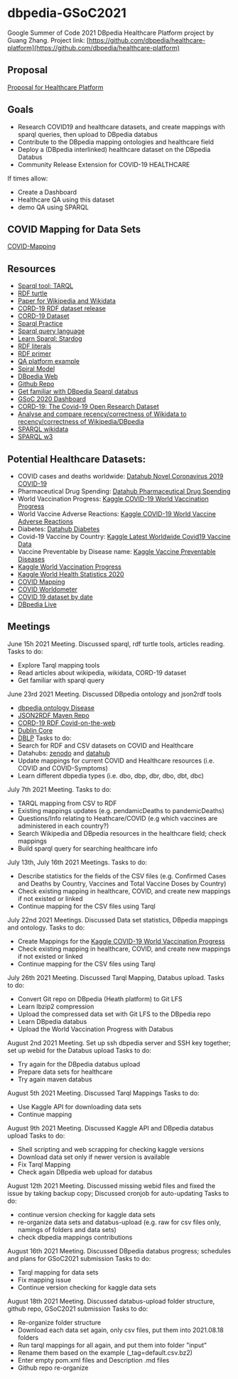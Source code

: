 # dbpedia-GSoC2021
Google Summer of Code 2021 DBpedia Healthcare Platform project by Guang Zhang. Project link: [https://github.com/dbpedia/healthcare-platform](https://github.com/dbpedia/healthcare-platform)

## Proposal
[Proposal for Healthcare Platform](https://docs.google.com/document/d/1kGc_-2c9FV_pjw5Y0rD3VW8jecGz4Q5MlsqZKiIYpZ8/edit#)

## Goals
- Research COVID19 and healthcare datasets, and create mappings with sparql queries, then upload to DBpedia databus
- Contribute to the DBpedia mapping ontologies and healthcare field
- Deploy a (DBpedia interlinked) healthcare dataset on the DBpedia Databus
- Community Release Extension for COVID-19 HEALTHCARE

If times allow: 
- Create a Dashboard
- Healthcare QA using this dataset
- demo QA using SPARQL

## COVID Mapping for Data Sets
[COVID-Mapping](https://drive.google.com/file/d/148L6tIGYblEgEZtLZ-LThCvaYY_jla29/view?usp=sharing)

## Resources
- [Sparql tool: TARQL](https://tarql.github.io/)
- [RDF turtle](https://www.w3.org/TR/turtle/)
- [Paper for Wikipedia and Wikidata](https://svn.aksw.org/papers/2020/qurator_gfs/public.pdf)
- [CORD-19 RDF dataset release](https://www.rd-alliance.org/group/rda-covid19/post/first-release-cord-19-named-entities-kg-rdf-dataset-named-entities-identified)
- [CORD-19 Dataset](https://www.ncbi.nlm.nih.gov/pmc/articles/PMC7251955/)
- [Sparql Practice](https://yasgui.triply.cc/)
- [Sparql query language](https://www.w3.org/TR/sparql11-query/)
- [Learn Sparql: Stardog](https://www.stardog.com/tutorials/sparql/)
- [RDF literals](https://www.w3.org/TR/turtle/#literals)
- [RDF primer](https://www.w3.org/TR/rdf11-primer/)
- [QA platform example](https://www.qanswer.eu/#try)
- [Spiral Model](https://en.wikipedia.org/wiki/Spiral_model)
- [DBpedia Web](https://www.dbpedia.org/)
- [Github Repo](https://github.com/dbpedia)
- [Get familiar with DBpedia Sparql databus](https://github.com/dbpedia/virtuoso-sparql-endpoint-quickstart)
- [GSoC 2020 Dashboard](https://github.com/dbpedia/gsoc-2020-dashboard)
- [CORD-19: The Covid-19 Open Research Dataset](https://www.ncbi.nlm.nih.gov/pmc/articles/PMC7251955/)
- [Analyse and compare recency/correctness of Wikidata to recency/correctness of Wikipedia/DBpedia](https://svn.aksw.org/papers/2020/qurator_gfs/public.pdf)
- [SPARQL wikidata](https://www.wikidata.org/wiki/Wikidata:SPARQL_tutorial)
- [SPARQL w3](https://www.w3.org/TR/sparql11-query/)

## Potential Healthcare Datasets:
- COVID cases and deaths worldwide: [Datahub Novel Coronavirus 2019 COVID-19](https://datahub.io/core/covid-19#data)
- Pharmaceutical Drug Spending: [Datahub Pharmaceutical Drug Spending](https://datahub.io/core/pharmaceutical-drug-spending#pandas)
- World Vaccination Progress: [Kaggle COVID-19 World Vaccination Progress](https://www.kaggle.com/gpreda/covid-world-vaccination-progress)
- World Vaccine Adverse Reactions: [Kaggle COVID-19 World Vaccine Adverse Reactions](https://www.kaggle.com/ayushggarg/covid19-vaccine-adverse-reactions)
- Diabetes: [Datahub Diabetes](https://datahub.io/machine-learning/diabetes#r)
- Covid-19 Vaccine by Country: [Kaggle Latest Worldwide Covid19 Vaccine Data](https://www.kaggle.com/anandhuh/latest-worldwide-vaccine-data)
- Vaccine Preventable by Disease name: [Kaggle Vaccine Preventable Diseases](https://www.kaggle.com/rishidamarla/vaccine-preventable-diseases)
- [Kaggle World Vaccination Progress](https://www.kaggle.com/kingabzpro/world-vaccine-progress)
- [Kaggle World Health Statistics 2020](https://www.kaggle.com/utkarshxy/who-worldhealth-statistics-2020-complete)
- [COVID Mapping](https://coronavirus.jhu.edu/map.html)
- [COVID Worldometer](https://www.worldometers.info/coronavirus/)
- [COVID 19 dataset by date](https://www.kaggle.com/sudalairajkumar/novel-corona-virus-2019-dataset?select=covid_19_data.csv)
- [DBpedia Live](https://www.dbpedia.org/resources/live/)


## Meetings

June 15h 2021 Meeting.
Discussed sparql, rdf turtle tools, articles reading.
Tasks to do:
- Explore Tarql mapping tools
- Read articles about wikipedia, wikidata, CORD-19 dataset
- Get familiar with sparql query

June 23rd 2021 Meeting.
Discussed DBpedia ontology and json2rdf tools
- [dbpedia ontology Disease](https://dbpedia.org/ontology/Disease)
- [JSON2RDF Maven Repo](https://mvnrepository.com/artifact/com.github.spice-h2020/json2rdf)
- [CORD-19 RDF Covid-on-the-web](https://github.com/Wimmics/CovidOnTheWeb)
- [Dublin Core](https://en.wikipedia.org/wiki/Dublin_Core)
- [DBLP](https://dblp.org/)
Tasks to do:
- Search for RDF and CSV datasets on COVID and Healthcare
- Datahubs: [zenodo](https://zenodo.org/) and [datahub](https://datahub.io/)
- Update mappings for current COVID and Healthcare resources (i.e. COVID and COVID-Symptoms)
- Learn different dbpedia types (i.e. dbo, dbp, dbr, dbo, dbt, dbc)

July 7th 2021 Meeting.
Tasks to do:
- TARQL mapping from CSV to RDF
- Existing mappings updates (e.g. pendamicDeaths to pandemicDeaths)
- Questions/Info relating to Heathcare/COVID (e.g which vaccines are administered in each country?)
- Search Wikipedia and DBpedia resources in the healthcare field; check mappings
- Build sparql query for searching healthcare info

July 13th, July 16th 2021 Meetings.
Tasks to do:
- Describe statistics for the fields of the CSV files (e.g. Confirmed Cases and Deaths by Country, Vaccines and Total Vaccine Doses by Country)
- Check existing mapping in healthcare, COVID, and create new mappings if not existed or linked
- Continue mapping for the CSV files using Tarql

July 22nd 2021 Meetings.
Discussed Data set statistics, DBpedia mappings and ontology. 
Tasks to do:
- Create Mappings for the [Kaggle COVID-19 World Vaccination Progress](https://www.kaggle.com/gpreda/covid-world-vaccination-progress)
- Check existing mapping in healthcare, COVID, and create new mappings if not existed or linked
- Continue mapping for the CSV files using Tarql

July 26th 2021 Meeting.
Discussed Tarql Mapping, Databus upload.
Tasks to do:
- Convert Git repo on DBpedia (Heath platform) to Git LFS
- Learn lbzip2 compression
- Upload the compressed data set with Git LFS to the DBpedia repo
- Learn DBpedia databus
- Upload the World Vaccination Progress with Databus

August 2nd 2021 Meeting.
Set up ssh dbpedia server and SSH key together; set up webid for the Databus upload
Tasks to do:
- Try again for the DBpedia databus upload
- Prepare data sets for healthcare
- Try again maven databus

August 5th 2021 Meeting.
Discussed Tarql Mappings
Tasks to do:
- Use Kaggle API for downloading data sets
- Continue mapping

August 9th 2021 Meeting.
Discussed Kaggle API and DBpedia databus upload
Tasks to do:
- Shell scripting and web scrapping for checking kaggle versions
- Download data set only if newer version is available
- Fix Tarql Mapping
- Check again DBpedia web upload for databus

August 12th 2021 Meeting.
Discussed missing webid files and fixed the issue by taking backup copy; Discussed cronjob for auto-updating
Tasks to do:
- continue version checking for kaggle data sets
- re-organize data sets and databus-upload (e.g. raw for csv files only, namings of folders and data sets)
- check dbpedia mappings contributions

August 16th 2021 Meeting.
Discussed DBpedia databus progress; schedules and plans for GSoC2021 submission
Tasks to do:
- Tarql mapping for data sets
- Fix mapping issue
- Continue version checking for kaggle data sets

August 18th 2021 Meeting.
Discussed databus-upload folder structure, github repo, GSoC2021 submission
Tasks to do:
- Re-organize folder structure
- Download each data set again, only csv files, put them into 2021.08.18 folders
- Run tarql mappings for all again, and put them into folder "input"
- Rename them based on the example (_tag=default.csv.bz2)
- Enter empty pom.xml files and Description .md files
- Github repo re-organize

